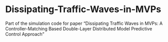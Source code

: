 # Dissipating-Traffic-Waves-in-MVPs
Part of the simulation code for paper “Dissipating Traffic Waves in MVPs: A Controller-Matching Based Double-Layer Distributed Model Predictive Control Approach”
